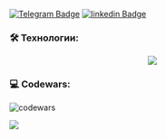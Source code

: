 [![Telegram Badge](https://img.shields.io/badge/-shevtcova-blue?style=flat&logo=Telegram&logoColor=white)](https://t.me/shevtcova_lena)
[![linkedin Badge](https://img.shields.io/badge/-shevtcova-blue?style=flat&logo=linkedin&logoColor=white)](https://www.linkedin.com/in/%D0%B5%D0%BB%D0%B5%D0%BD%D0%B0-%D1%88%D0%B5%D0%B2%D1%86%D0%BE%D0%B2%D0%B0-273a6b231?trk=contact-info)

### 🛠 Технологии:
<p align="center">
  <img src="https://skillicons.dev/icons?i=html,css,js,ts,react,redux,express,postgres,github,bootstrap,figma,ai,ps" />
</p>

### 💻 Codewars:
![codewars](https://www.codewars.com/users/%D0%95%D0%BB%D0%B5%D0%BD%D0%B0%20%D0%A8%D0%B5%D0%B2%D1%86%D0%BE%D0%B2%D0%B0/badges/large) 

![](https://github-profile-summary-cards.vercel.app/api/cards/most-commit-language?username=shevtcovaLena&theme=solarized_dark)
